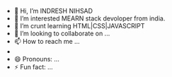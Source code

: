 - 👋 Hi, I’m INDRESH NIHSAD
- 👀 I’m interested MEARN stack devoloper from  india.
- 🌱 I’m crunt learning  HTML|CSS|JAVASCRIPT
- 💞️ I’m looking to collaborate on ...
- 📫 How to reach me ...
- 
- 😄 Pronouns: ...
- ⚡ Fun fact: ...

<!---
arjun-1224/arjun-1224 is a ✨ special ✨ repository because its `README.md` (this file) appears on your GitHub profile.
You can click the Preview link to take a look at your changes.
--->
